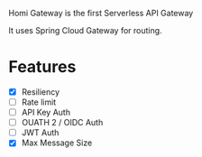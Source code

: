 Homi Gateway is the first Serverless API Gateway

It uses Spring Cloud Gateway for routing. 


# Features

- [x] Resiliency
- [ ] Rate limit 
- [ ] API Key Auth
- [ ] OUATH 2 / OIDC Auth
- [ ] JWT Auth
- [x] Max Message Size
